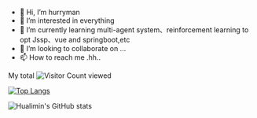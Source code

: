 - 👋 Hi, I’m hurryman
- 👀 I’m interested in everything
- 🌱 I’m currently learning multi-agent system、reinforcement learning to opt Jssp、vue and springboot,etc
- 💞️ I’m looking to collaborate on ...
- 📫 How to reach me .hh..

<!---
hualimin/hualimin is a ✨ special ✨ repository because its `README.md` (this file) appears on your GitHub profile.
You can click the Preview link to take a look at your changes.
--->


My total ![Visitor Count](https://profile-counter.glitch.me/hualimin/count.svg)  viewed

[![Top Langs](https://github-readme-stats.vercel.app/api/top-langs/?username=hualimin&layout=compact)](https://github-readme-stats.vercel.app/api/top-langs/?username=hualimin&layout=compact)
<!---(https://github.com/hualimin/github-readme-stats)
--->

![Hualimin's GitHub stats](https://github-readme-stats.vercel.app/api?username=hualimin&show_icons=true&theme=tokyonight)


